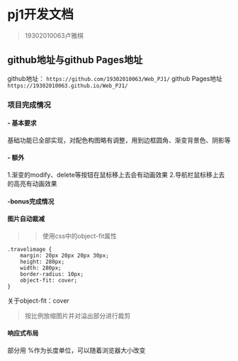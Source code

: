 # pj1开发文档 

> 19302010063卢雅棋

## github地址与github Pages地址
github地址：
`https://github.com/19302010063/Web_PJ1/`
github Pages地址
`https://19302010063.github.io/Web_PJ1/`

### 项目完成情况
#### - 基本要求
基础功能已全部实现，对配色构图略有调整，用到边框圆角、渐变背景色、阴影等

#### - 额外
  1.渐变的modify、delete等按钮在鼠标移上去会有动画效果
  2.导航栏鼠标移上去的高亮有动画效果
 
#### -bonus完成情况

#### 图片自动裁减

>> 使用css中的object-fit属性

```
.travelimage {
    margin: 20px 20px 20px 30px;
    height: 280px;
    width: 280px;
    border-radius: 10px;
    object-fit: cover;
}

```
关于object-fit：cover
>按比例放缩图片并对溢出部分进行裁剪


#### 响应式布局

部分用 %作为长度单位，可以随着浏览器大小改变
